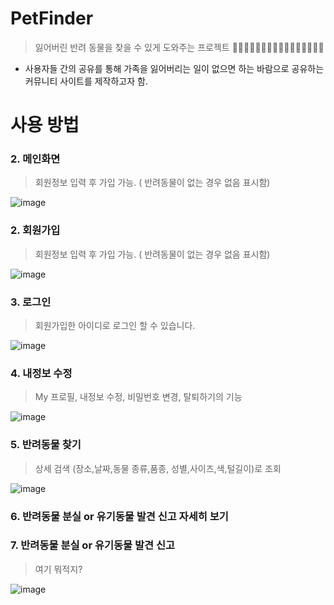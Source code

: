 # PetFinder
> 잃어버린 반려 동물을 찾을 수 있게 도와주는 프로젝트 🦊🐵🐶🐺🐱🦁🐯🦒🦝🐮🐷🐗🐭🐹🐰🐻
> 
+ 사용자들 간의 공유를 통해 가족을 잃어버리는 일이 없으면 하는 바람으로 
  공유하는 커뮤니티 사이트를 제작하고자 함.

# 사용 방법

### 2. 메인화면
> 회원정보 입력 후 가입 가능. ( 반려동물이 없는 경우 없음 표시함)

![image](https://user-images.githubusercontent.com/29085414/136134771-27487a9d-6e08-4abe-a6ca-b154201e5c01.png)

### 2. 회원가입
> 회원정보 입력 후 가입 가능. ( 반려동물이 없는 경우 없음 표시함)

![image](https://user-images.githubusercontent.com/29085414/136134241-76f92d46-d3ec-4411-a00b-8c81f9230169.png)
### 3. 로그인
> 회원가입한 아이디로 로그인 할 수 있습니다.

![image](https://user-images.githubusercontent.com/29085414/136134316-7278cdb7-e9fb-4fc0-a80d-a31ff7442d0b.png)

### 4. 내정보 수정
> My 프로필, 내정보 수정, 비밀번호 변경, 탈퇴하기의 기능 

![image](https://user-images.githubusercontent.com/29085414/136134440-449d7823-f8dd-4316-9e73-78c3852e5032.png)

### 5. 반려동물 찾기
> 상세 검색 (장소,날짜,동물 종류,품종, 성별,사이즈,색,털길이)로 조회

![image](https://user-images.githubusercontent.com/29085414/136135515-e27c1c41-849f-4e9d-b79a-239e3ee04f2e.png)

### 6. 반려동물 분실 or 유기동물 발견 신고 자세히 보기




### 7. 반려동물 분실 or 유기동물 발견 신고
> 여기 뭐적지?

![image](https://user-images.githubusercontent.com/29085414/136135732-a498d7a5-b5f8-400c-84fe-4d17bab3c104.png)



